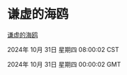 # 谦虚的海鸥
[谦虚的海鸥](http://219.139.197.74:56308/qxdho/course/base/hotlink/index.php)

2024年 10月 31日 星期四 08:00:02 CST

2024年 10月 31日 星期四 00:00:02 GMT
